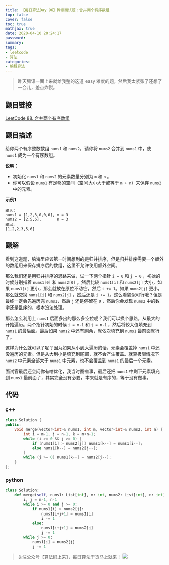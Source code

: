 ```yaml
---
title: 【每日算法Day 96】腾讯面试题：合并两个有序数组
top: false
cover: false
toc: true
mathjax: true
date: 2020-04-10 20:24:17
password:
summary:
tags:
- leetcode
- 算法
categories:
- 编程算法
---
```


> 昨天腾讯一面上来就给我整的这道 easy 难度的题，然后我太紧张了还想了一会儿，差点炸裂。

## 题目链接
[LeetCode 88. 合并两个有序数组](https://leetcode-cn.com/problems/merge-sorted-array/ "LeetCode 88. 合并两个有序数组")

## 题目描述
给你两个有序整数数组 `nums1` 和 `nums2`，请你将 `nums2` 合并到 `nums1` 中，使 `nums1` 成为一个有序数组。

**说明：**
* 初始化 `nums1` 和 `nums2` 的元素数量分别为 `m` 和 `n` 。
* 你可以假设 `nums1` 有足够的空间（空间大小大于或等于 `m + n`）来保存 `nums2` 中的元素。

**示例1**
```text
输入：
nums1 = [1,2,3,0,0,0], m = 3
nums2 = [2,5,6],       n = 3
输出:
[1,2,2,3,5,6]
```

## 题解
看到这道题，脑海里应该第一时间想到的是归并排序，但是归并排序需要一个额外的数组用来保存排序后的数组，这里不允许使用额外空间。

那么我们还是用归并排序的思路来做，试一下两个指针 `i = 0` 和 `j = 0` ，初始的时候分别指着 `nums1[0]` 和 `nums2[0]` 。然后比较 `nums1[i]` 和 `nums2[j]` 大小，如果 `nums1[i]` 更小，那么就放在原位不动它，然后 `i += 1`。如果 `nums2[j]` 更小，那么就交换 `nums1[i]` 和 `nums2[j]` ，然后还是 `i += 1`。这么看貌似可行哦？但是最终一定会先遍历完 `nums1`，然后 `j` 还是停留在 `0` ，然后你会发现 `nums2` 中的数字还是乱序的，根本没法处理。

那么怎么利用上 `nums1` 后面多出的那么多空位呢？我们可以换个思路，从最大的开始遍历。两个指针初始的时候 `i = m-1` 和 `j = n-1` ，然后将较大值填充到 `nums1` 的最后面。最后如果 `nums2` 中还有剩余，就依次填充到 `nums1` 最前面就行了。

这样为什么就可以了呢？因为如果从小到大遍历的话，元素会覆盖掉 `nums1` 中还没遍历的元素。但是从大到小是填充到尾部，就不会产生覆盖。就算极限情况下 `nums2` 中元素全部大于 `nums1` 中元素，也不会覆盖到 `nums1` 的最后一个元素。

面试官最后还会问你有啥优化，我当时图省事，最后还把 `nums1` 中剩下元素填充到 `nums1` 最前面了，其实完全没有必要，本来就是有序的，等于没有做事。

## 代码
### c++
```cpp
class Solution {
public:
    void merge(vector<int>& nums1, int m, vector<int>& nums2, int n) {
        int i = m-1, j = n-1, k = m+n-1;
        while (i >= 0 && j >= 0) {
            if (nums1[i] > nums2[j]) nums1[k--] = nums1[i--];
            else nums1[k--] = nums2[j--];
        }
        while (j >= 0) nums1[k--] = nums2[j--];
    }
};
```

### python
```python
class Solution:
    def merge(self, nums1: List[int], m: int, nums2: List[int], n: int) -> None:
        i, j = m-1, n-1
        while i >= 0 and j >= 0:
            if nums1[i] > nums2[j]:
                nums1[i+j+1] = nums1[i]
                i -= 1
            else:
                nums1[i+j+1] = nums2[j]
                j -= 1
        while j >= 0:
            nums1[j] = nums2[j]
            j -= 1
```

> 关注公众号【算法码上来】，每日算法干货马上就来！
![](/medias/contact.jpg)
